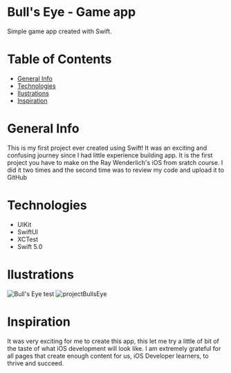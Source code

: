 
# Bull's Eye - Game app

Simple game app created with Swift.

# Table of Contents

- <a href="https://github.com/sergiosepulveda09/Bull-s-Eye/blob/main/README.md#general-info" >General Info</a>
- <a href="https://github.com/sergiosepulveda09/Bull-s-Eye/blob/main/README.md#technologies">Technologies</a>
- <a href="https://github.com/sergiosepulveda09/Bull-s-Eye/blob/main/README.md#ilustrations">Ilustrations</a>
- <a href="https://github.com/sergiosepulveda09/Bull-s-Eye/blob/main/README.md#inspiration">Inspiration</a>

# General Info

This is my first project ever created using Swift! It was an exciting and confusing journey since I had little experience building app. It is the first project you have to make on the Ray Wenderlich's iOS from sratch course. I did it two times and the second time was to review my code and upload it to GitHub

# Technologies

- UIKit
- SwiftUI
- XCTest
- Swift 5.0

# Ilustrations
![Bull's Eye test](https://user-images.githubusercontent.com/66451506/122716834-a2147180-d21f-11eb-9325-4e0d353fd49d.gif)
![projectBullsEye](https://user-images.githubusercontent.com/66451506/122715558-e6067700-d21d-11eb-8f6c-f3d0eb9b263b.png)


# Inspiration

It was very exciting for me to create this app, this let me try a little of bit of the taste of what iOS development will look like. I am extremely grateful for all pages that create enough content for us, iOS Developer learners, to thrive and succeed.
